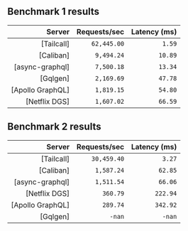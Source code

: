 ## Benchmark 1 results

<!-- PERFORMANCE_RESULTS_START_1 -->

| Server | Requests/sec | Latency (ms) |
|--------:|--------------:|--------------:|
| [Tailcall] | `62,445.00` | `1.59` |
| [Caliban] | `9,494.24` | `10.89` |
| [async-graphql] | `7,500.18` | `13.34` |
| [Gqlgen] | `2,169.69` | `47.78` |
| [Apollo GraphQL] | `1,819.15` | `54.80` |
| [Netflix DGS] | `1,607.02` | `66.59` |

<!-- PERFORMANCE_RESULTS_END_1 -->
## Benchmark 2 results

<!-- PERFORMANCE_RESULTS_START_2 -->

| Server | Requests/sec | Latency (ms) |
|--------:|--------------:|--------------:|
| [Tailcall] | `30,459.40` | `3.27` |
| [Caliban] | `1,587.24` | `62.85` |
| [async-graphql] | `1,511.54` | `66.06` |
| [Netflix DGS] | `360.79` | `222.94` |
| [Apollo GraphQL] | `289.74` | `342.92` |
| [Gqlgen] | `-nan` | `-nan` |

<!-- PERFORMANCE_RESULTS_END_2 -->
